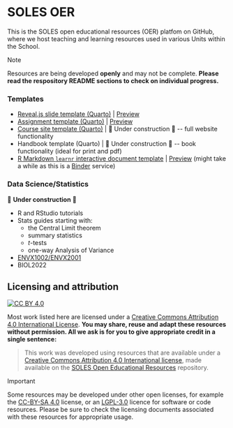 # SOLES OER
This is the SOLES open educational resources (OER) platfom on GitHub, where we host teaching and learning resources used in various Units within the School.

> [!Note]
> Resources are being developed **openly** and may not be complete. **Please read the respository README sections to check on individual progress.**

### Templates

- [Reveal.js slide template (Quarto)](https://github.com/usyd-soles-edu/soles-revealjs) | [Preview](https://usyd-soles-edu.github.io/soles-revealjs/#/title-slide)
- [Assignment template (Quarto)](https://github.com/usyd-soles-edu/soles-assignment-quarto) | [Preview](https://usyd-soles-edu.github.io/soles-assignment/)
- [Course site template (Quarto)](https://github.com/usyd-soles-edu/soles-handbook-quarto) | 🚧 Under construction 🚧 -- full website functionality
- Handbook template (Quarto) | 🚧 Under construction 🚧 -- book functionality (ideal for print and pdf)
- [R Markdown `learnr` interactive document template](https://github.com/usyd-soles-edu/soles-learnr) | [Preview](https://mybinder.org/v2/gh/usyd-soles-edu/soles-learnr/main?urlpath=shiny/tutorial/learnr.Rmd) (might take a while as this is a [Binder](https://mybinder.readthedocs.io/en/latest/howto/speed.html) service)

### Data Science/Statistics
🚧 **Under construction** 🚧

- R and RStudio tutorials
- Stats guides starting with:
  - the Central Limit theorem
  - summary statistics
  - $t$-tests
  - one-way Analysis of Variance
- [ENVX1002/ENVX2001](https://github.com/ENVX-resources)
- BIOL2022


## Licensing and attribution

[![CC BY 4.0][cc-by-image]][cc-by]

Most work listed here are licensed under a [Creative Commons Attribution 4.0 International License][cc-by]. **You may share, reuse and adapt these resources without permission. All we ask is for you to give appropriate credit in a single sentence:**

> This work was developed using resources that are available under a [Creative Commons Attribution 4.0 International license](cc-by), made available on the [SOLES Open Educational Resources](https://github.com/usyd-soles-edu) repository.

> [!Important]
> Some resources may be developed under other open licenses, for example the [CC-BY-SA 4.0](https://creativecommons.org/licenses/by-sa/4.0/deed.en) license, or an [LGPL-3.0](https://www.gnu.org/licenses/lgpl-3.0.en.html#license-text) licence for software or code resources. Please be sure to check the licensing documents associated with these resources for appropriate usage. 

[cc-by]: http://creativecommons.org/licenses/by/4.0/
[cc-by-image]: https://i.creativecommons.org/l/by/4.0/88x31.png
